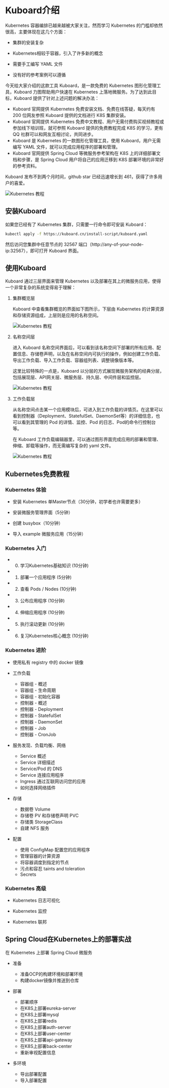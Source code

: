 # Kuboard介绍



Kubernetes 容器编排已越来越被大家关注，然而学习 Kubernetes 的门槛却依然很高，主要体现在这几个方面：

* 集群的安装复杂

* Kubernetes相较于容器，引入了许多新的概念

* 需要手工编写 YAML 文件

* 没有好的参考案例可以遵循



今天给大家介绍的这款工具 Kuboard，是一款免费的 Kubernetes 图形化管理工具，Kuboard 力图帮助用户快速在 Kubernetes 上落地微服务。为了达到此目标，Kuboard 提供了针对上述问题的解决办法：

* Kuboard 官网提供 Kubernetes 免费安装文档、免费在线答疑，每天约有 200 位网友参照 Kuboard 提供的文档进行 K8S 集群安装。
* Kuboard 官网提供 Kubernetes 免费中文教程、用户无需付费购买视频教程或参加线下培训班，就可参照 Kuboard 提供的免费教程完成 K8S 的学习，更有 QQ 社群可以和网友互相讨论，共同进步。
* Kuboard 是 Kubernetes 的一款图形化管理工具，使用 Kuboard，用户无需编写 YAML 文件，就可以完成应用程序的部署和管理。
* Kuboard 官网提供 Spring Cloud 等微服务参考架构在 K8S 上的详细部署文档和步骤，是 Spring Cloud 用户将自己的应用迁移到 K8S 部署环境的非常好的参考资料。


Kuboard 发布不到两个月时间，github star 已经迅速增长到 461，获得了许多用户的喜爱。

<p style="max-width: 720px;">
  <img src="./share-coder.assets/image-20191008204458253.png" alt="Kubernetes 教程" style="max-width: 100%"></img>
</p>


## 安装Kuboard

如果您已经有了 Kubernetes 集群，只需要一行命令即可安装 Kuboard：

``` sh
kubectl apply -f https://kuboard.cn/install-script/kuboard.yaml
```

然后访问您集群中任意节点的 32567 端口（http://any-of-your-node-ip:32567），即可打开 Kuboard 界面。



## 使用Kuboard

Kuboard 通过三层界面来管理 Kubernetes 以及部署在其上的微服务应用，使得一个非常复杂的系统变得易于理解：

1. 集群概览层

   Kuboard 中查看集群概览的界面如下图所示，下层由 Kubernetes 的计算资源和存储资源组成，上层则是应用的名称空间。

   ![Kubernetes 教程](./share-coder.assets/image-20191002073039330.png)

2. 名称空间层

   进入 Kuboard 名称空间界面后，可以看到该名称空间下部署的所有应用、配置信息、存储卷声明，以及在名称空间内可执行的操作，例如创建工作负载、导出工作负载、导入工作负载、容器组列表、调整镜像版本等。

   这里比较特殊的一点是，Kuboard 以分层的方式展现微服务架构的经典分层，包括展现层、API网关层、微服务层、持久层、中间件层和监控层。

   ![Kubernetes 教程](./share-coder.assets/image-20191002073210761.png)

3. 工作负载层

   从名称空间点击某一个应用模块后，可进入到工作负载的详情页。在这里可以看到控制器（Deployment、StatefulSet、DaemonSet等）的详细信息，也可以看到其管理的 Pod 的详情、监控、Pod 的日志、Pod的命令行控制台等。

   在 Kuboard 工作负载编辑器里，可以通过图形界面完成应用的部署和管理、伸缩、卸载等操作，而无需编写复杂的 yaml 文件。

   ![Kubernetes 教程](./share-coder.assets/image-20191002073245932.png)



## Kubernetes免费教程

### **Kubernetes 体验**

* 安装 Kubernetes 单Master节点（30分钟，初学者也许需要更多）

* 安装微服务管理界面（5分钟）

* 创建 busybox（10分钟）

* 导入 example 微服务应用（15分钟）

### **Kubernetes 入门**

* 0. 学习Kubernetes基础知识 (10分钟)

* 1. 部署一个应用程序 (5分钟)

* 2. 查看 Pods / Nodes (10分钟)

* 3. 公布应用程序 (10分钟)

* 4. 伸缩应用程序 (10分钟)

* 5. 执行滚动更新 (10分钟)

* 6. 复习Kubernetes核心概念 (10分钟)

### **Kubernetes 进阶**

* 使用私有 registry 中的 docker 镜像

* 工作负载
  * 容器组 - 概述
  * 容器组 - 生命周期
  * 容器组 - 初始化容器
  * 控制器 - 概述
  * 控制器 - Deployment
  * 控制器 - StatefulSet
  * 控制器 - DaemonSet
  * 控制器 - Job
  * 控制器 - CronJob

* 服务发现、负载均衡、网络
  * Service 概述
  * Service 详细描述
  * Service/Pod 的 DNS
  * Service 连接应用程序
  * Ingress 通过互联网访问您的应用
  * 如何选择网络插件

* 存储
  * 数据卷 Volume
  * 存储卷 PV 和存储卷声明 PVC
  * 存储类 StorageClass
  * 自建 NFS 服务

* 配置
  * 使用 ConfigMap 配置您的应用程序
  * 管理容器的计算资源
  * 将容器调度到指定的节点
  * 污点和容忍 taints and toleration
  * Secrets

### **Kubernetes 高级**

* Kubernetes 日志可视化

* Kubernetes 监控

* Kubernetes 联邦

## Spring Cloud在Kubernetes上的部署实战

在 Kubernetes 上部署 Spring Cloud 微服务

* 准备
  * 准备OCP的构建环境和部署环境
  * 构建docker镜像并推送到仓库

* 部署
  * 部署顺序
  * 在K8S上部署eureka-server
  * 在K8S上部署mysql
  * 在K8S上部署redis
  * 在K8S上部署auth-server
  * 在K8S上部署user-center
  * 在K8S上部署api-gateway
  * 在K8S上部署back-center
  * 重新审视配置信息

* 多环境
  * 导出部署配置
  * 导入部署配置
